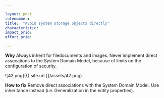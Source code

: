 ```yaml
---

layout: post
rulenumber: 
title:  "Avoid system storage objects directly"
characteristic: 
impact_prio: 
effort_prio:

---
```


**Why**
Always inherit for filedocuments and images. Never implement direct assocations to the System Domain Model, because of limits on the configuration of security.

![42.png]({{ site.url }}/assets/42.png)

**How to fix**
Remove direct associations with the System Domain Model. Use inheritance instead (i.e. Generalization in the entity properties).

